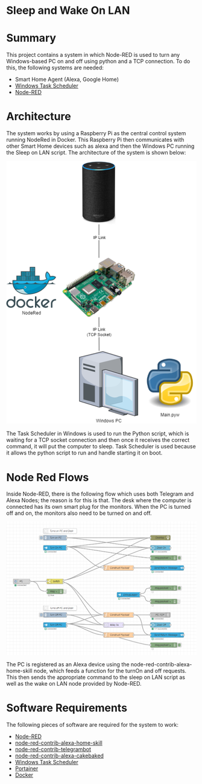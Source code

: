 # Sleep and Wake On LAN

# Summary
This project contains a system in which Node-RED is used to turn any Windows-based PC on and off using 
python and a TCP connection. To do this, the following systems are needed:

- Smart Home Agent (Alexa, Google Home)
- [Windows Task Scheduler](https://docs.microsoft.com/en-us/windows/win32/taskschd/task-scheduler-start-page)
- [Node-RED](https://nodered.org/)

# Architecture
The system works by using a Raspberry Pi as the central control system running NodeRed in Docker. This Raspberry Pi then 
communicates with other Smart Home devices such as alexa and then the Windows PC running the Sleep on LAN script. The 
architecture of the system is shown below:

![System Architecture](docs/System%20Architecture.png)

The Task Scheduler in Windows is used to run the Python script, which is waiting for a TCP socket connection and then 
once it receives the correct command, it will put the computer to sleep. Task Scheduler is used because it
allows the python script to run and handle starting it on boot.

# Node Red Flows

Inside Node-RED, there is the following flow which uses both Telegram and Alexa Nodes; the reason is for this is that. 
The desk where the computer is connected has its own smart plug for the monitors. When the PC is turned off and on, 
the monitors also need to be turned on and off.

![Node-RED Flow](docs/NodeRED%20Flow.PNG)

The PC is registered as an Alexa device using the node-red-contrib-alexa-home-skill node, which feeds a function for 
the turnOn and off requests. This then sends the appropriate command to the sleep on LAN script as well as the wake on 
LAN node provided by Node-RED.




# Software Requirements
The following pieces of software are required for the system to work:
- [Node-RED](https://nodered.org/)
- [node-red-contrib-alexa-home-skill](https://flows.nodered.org/node/node-red-contrib-alexa-home-skill)
- [node-red-contrib-telegrambot](https://flows.nodered.org/node/node-red-contrib-telegrambot)
- [node-red-contrib-alexa-cakebaked](https://flows.nodered.org/node/node-red-contrib-alexa-cakebaked)
- [Windows Task Scheduler](https://docs.microsoft.com/en-us/windows/win32/taskschd/task-scheduler-start-page)
- [Portainer](https://www.portainer.io/)
- [Docker](https://www.docker.com/)